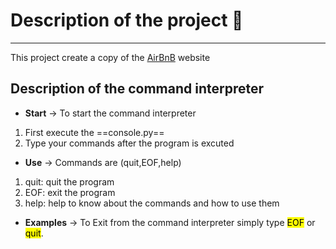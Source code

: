 # Description of the project 👾
---
This project create a copy of the [AirBnB](https://airbnb.com) website

## Description of the command interpreter
- **Start** -> To start the command interpreter 
1. First execute the ==console.py==
2. Type your commands after the program is excuted
- **Use** -> Commands are (quit,EOF,help)
1. quit: quit the program
2. EOF: exit the program
3. help: help to know about the commands and how to use them
- **Examples** -> To Exit from the command interpreter simply type <mark>EOF</mark>
or <mark>quit</mark>.
